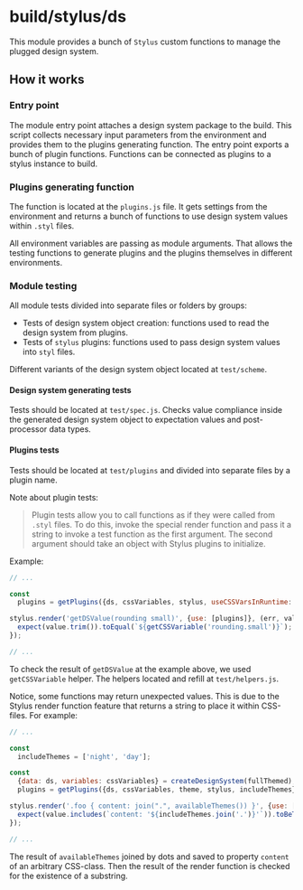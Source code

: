 # build/stylus/ds

This module provides a bunch of `Stylus` custom functions to manage the plugged design system.

## How it works

### Entry point

The module entry point attaches a design system package to the build.
This script collects necessary input parameters from the environment and provides them to the plugins generating function.
The entry point exports a bunch of plugin functions. Functions can be connected as plugins to a stylus instance to build.

### Plugins generating function

The function is located at the `plugins.js` file.
It gets settings from the environment and returns a bunch of functions to use design system values within `.styl` files.

All environment variables are passing as module arguments.
That allows the testing functions to generate plugins and the plugins themselves in different environments.

### Module testing

All module tests divided into separate files or folders by groups:

* Tests of design system object creation: functions used to read the design system from plugins.
* Tests of `stylus` plugins: functions used to pass design system values into `styl` files.

Different variants of the design system object located at `test/scheme`.

#### Design system generating tests

Tests should be located at `test/spec.js`.
Checks value compliance inside the generated design system object to expectation values and post-processor data types.

#### Plugins tests

Tests should be located at `test/plugins` and divided into separate files by a plugin name.

Note about plugin tests:

> Plugin tests allow you to call functions as if they were called from `.styl` files.
> To do this, invoke the special render function and pass it a string to invoke a test function as the first argument.
> The second argument should take an object with Stylus plugins to initialize.

Example:

```js
// ...

const
  plugins = getPlugins({ds, cssVariables, stylus, useCSSVarsInRuntime: true});

stylus.render('getDSValue(rounding small)', {use: [plugins]}, (err, value) => {
  expect(value.trim()).toEqual(`${getCSSVariable('rounding.small')}`);
});

// ...
```

To check the result of `getDSValue` at the example above, we used `getCSSVariable` helper.
The helpers located and refill at `test/helpers.js`.

Notice, some functions may return unexpected values.
This is due to the Stylus render function feature that returns a string to place it within CSS-files.
For example:

```js
// ...

const
  includeThemes = ['night', 'day'];

const
  {data: ds, variables: cssVariables} = createDesignSystem(fullThemed),
  plugins = getPlugins({ds, cssVariables, theme, stylus, includeThemes});

stylus.render('.foo { content: join(".", availableThemes()) }', {use: [plugins]}, (err, value) => {
  expect(value.includes(`content: '${includeThemes.join('.')}'`)).toBeTrue();
});

// ...
```

The result of `availableThemes` joined by dots and saved to property `content` of an arbitrary CSS-class.
Then the result of the render function is checked for the existence of a substring.

